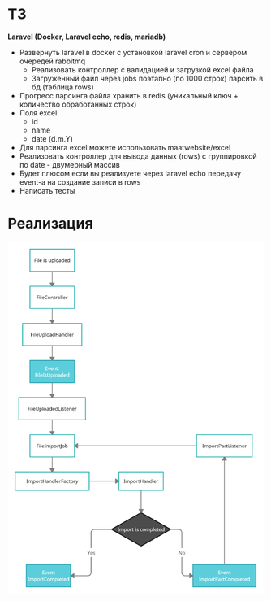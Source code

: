 # ТЗ
**Laravel (Docker, Laravel echo, redis, mariadb)**

- Развернуть laravel в docker с установкой laravel cron и сервером очередей rabbitmq
  - Реализовать контроллер с валидацией и загрузкой excel файла
  - Загруженный файл через jobs поэтапно (по 1000 строк) парсить в бд (таблица rows)
- Прогресс парсинга файла хранить в redis (уникальный ключ + количество обработанных строк)
- Поля excel: 
  - id 
  - name 
  - date (d.m.Y)
- Для парсинга excel можете использовать maatwebsite/excel
- Реализовать контроллер для вывода данных (rows) с группировкой по date - двумерный массив
- Будет плюсом если вы реализуете через laravel echo передачу event-а на создание записи в rows
- Написать тесты

# Реализация

![Life cycle](https://raw.githubusercontent.com/kurban900/examples/master/laravel-import/project/lifecycle.png)
